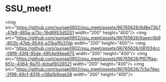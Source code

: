 # SSU_meet!

<img src="https://github.com/sunjae0902/ssu_meet/assets/96765626/9d8e73b7-47e9-485a-a73c-19d8953d5201 width="200" height="400"/>
<img src="https://github.com/sunjae0902/ssu_meet/assets/96765626/6aeec0b9-802b-47eb-8544-a31ba1fb37de width="200" height="400"/>
<img src="https://github.com/sunjae0902/ssu_meet/assets/96765626/081034cc-09f6-43f4-95de-4954e94ee675 width="200" height="400"/>
<img src="https://github.com/sunjae0902/ssu_meet/assets/96765626/ff67ffaa-651c-4064-9a70-dcbaf9026521 width="200" height="400"/>
<img src="https://github.com/sunjae0902/ssu_meet/assets/96765626/7c5e74ec-2f98-49cf-8316-c08a1b9eae38 width="200" height="400"/>
